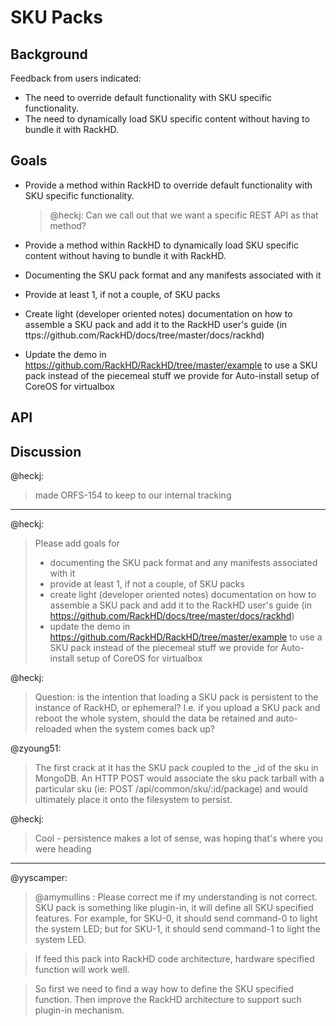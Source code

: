 # SKU Packs

## Background

Feedback from users indicated:
* The need to override default functionality with SKU specific functionality.  
* The need to dynamically load SKU specific content without having to bundle it with RackHD.

## Goals

* Provide a method within RackHD to override default functionality with SKU specific functionality.  

    > @heckj: Can we call out that we want a specific REST API as that method?

* Provide a method within RackHD to dynamically load SKU specific content without having to bundle it with RackHD.
* Documenting the SKU pack format and any manifests associated with it 
* Provide at least 1, if not a couple, of SKU packs 
* Create light (developer oriented notes) documentation on how to assemble a SKU pack and add it to the RackHD user's guide (in ttps://github.com/RackHD/docs/tree/master/docs/rackhd)
* Update the demo in https://github.com/RackHD/RackHD/tree/master/example to use a SKU pack instead of the piecemeal stuff we provide for Auto-install setup of CoreOS for virtualbox


## API

## Discussion

@heckj:

> made ORFS-154 to keep to our internal tracking

--------

@heckj:

> Please add goals for
> - documenting the SKU pack format and any manifests associated with it
> - provide at least 1, if not a couple, of SKU packs
> - create light (developer oriented notes) documentation on how to assemble a SKU pack and add it to the RackHD user's guide (in https://github.com/RackHD/docs/tree/master/docs/rackhd)
> - update the demo in https://github.com/RackHD/RackHD/tree/master/example to use a SKU pack instead of the piecemeal stuff we provide for Auto-install setup of CoreOS for virtualbox

@heckj:

> Question: is the intention that loading a SKU pack is persistent to the instance of RackHD, or ephemeral? I.e. if you upload a SKU pack and reboot the whole system, should the data be retained and auto-reloaded when the system comes back up?

@zyoung51:

> The first crack at it has the SKU pack coupled to the _id of the sku in MongoDB. An HTTP POST would associate the sku pack tarball with a particular sku (ie: POST /api/common/sku/:id/package) and would ultimately place it onto the filesystem to persist.

@heckj:

> Cool - persistence makes a lot of sense, was hoping that's where you were heading

----------

@yyscamper:

> @amymullins : Please correct me if my understanding is not correct.
> SKU pack is something like plugin-in, it will define all SKU specified features. For example, for SKU-0, it should send command-0 to light the system LED; but for SKU-1, it should send command-1 to light the system LED.

> If feed this pack into RackHD code architecture, hardware specified function will work well.

> So first we need to find a way how to define the SKU specified function. Then improve the RackHD architecture to support such plugin-in mechanism.
